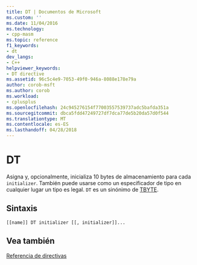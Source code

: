 ```yaml
---
title: DT | Documentos de Microsoft
ms.custom: ''
ms.date: 11/04/2016
ms.technology:
- cpp-masm
ms.topic: reference
f1_keywords:
- dt
dev_langs:
- C++
helpviewer_keywords:
- DT directive
ms.assetid: 96c5c4e9-7053-49f0-946a-8088e178e79a
author: corob-msft
ms.author: corob
ms.workload:
- cplusplus
ms.openlocfilehash: 24c945276154f77003557539737adc5bafda351a
ms.sourcegitcommit: dbca5fdd47249727df7dca77de5b20da57d0f544
ms.translationtype: MT
ms.contentlocale: es-ES
ms.lasthandoff: 04/28/2018
---
```

# <a name="dt"></a>DT
Asigna y, opcionalmente, inicializa 10 bytes de almacenamiento para cada `initializer`. También puede usarse como un especificador de tipo en cualquier lugar un tipo es legal. `DT` es un sinónimo de [TBYTE](../../assembler/masm/tbyte.md).  
  
## <a name="syntax"></a>Sintaxis  
  
```  
[[name]] DT initializer [[, initializer]]...  
```  
  
## <a name="see-also"></a>Vea también  
 [Referencia de directivas](../../assembler/masm/directives-reference.md)